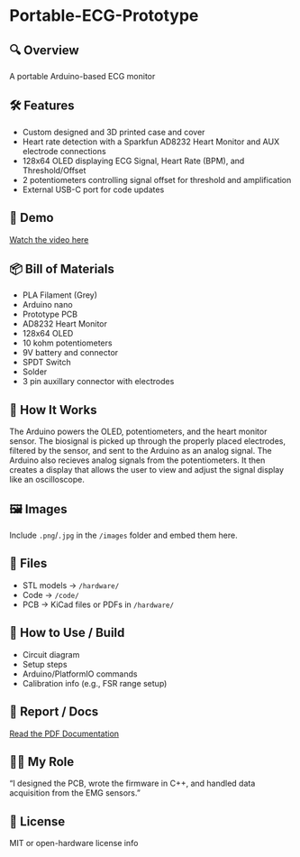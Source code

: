 # Portable-ECG-Prototype
## 🔍 Overview
A portable Arduino-based ECG monitor

## 🛠️ Features
- Custom designed and 3D printed case and cover
- Heart rate detection with a Sparkfun AD8232 Heart Monitor and AUX electrode connections
- 128x64 OLED displaying ECG Signal, Heart Rate (BPM), and Threshold/Offset
- 2 potentiometers controlling signal offset for threshold and amplification
- External USB-C port for code updates

## 🎥 Demo
[Watch the video here](https://youtu.be/your_video_link)

## 📦 Bill of Materials
- PLA Filament (Grey)
- Arduino nano
- Prototype PCB
- AD8232 Heart Monitor
- 128x64 OLED
- 10 kohm potentiometers
- 9V battery and connector
- SPDT Switch
- Solder
- 3 pin auxillary connector with electrodes

## 🧠 How It Works
The Arduino powers the OLED, potentiometers, and the heart monitor sensor. The biosignal is picked up through the properly placed electrodes, filtered by the sensor, and sent to the Arduino as an analog signal. The Arduino also recieves analog signals from the potentiometers. It then creates a display that allows the user to view and adjust the signal display like an oscilloscope.

## 🖼️ Images
Include `.png`/`.jpg` in the `/images` folder and embed them here.

## 💾 Files
- STL models → `/hardware/`
- Code → `/code/`
- PCB → KiCad files or PDFs in `/hardware/`

## 🧪 How to Use / Build
- Circuit diagram
- Setup steps
- Arduino/PlatformIO commands
- Calibration info (e.g., FSR range setup)

## 📃 Report / Docs
[Read the PDF Documentation](docs/report.pdf)

## 👨‍💻 My Role
“I designed the PCB, wrote the firmware in C++, and handled data acquisition from the EMG sensors.”

## 📜 License
MIT or open-hardware license info

